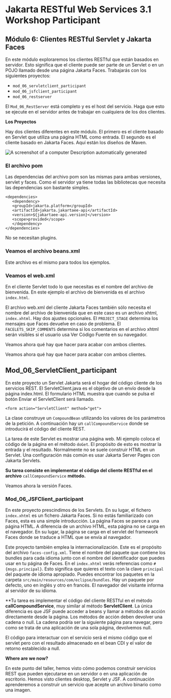 # Jakarta RESTful Web Services 3.1 Workshop Participant

## Módulo 6: Clientes RESTful Servlet y Jakarta Faces

En este módulo exploraremos los clientes RESTful que están basados en servidor. Esto significa que el cliente puede ser parte de un Servlet o en un POJO llamado desde una página Jakarta Faces. Trabajarás con los siguientes proyectos:

-   `mod_06_servletclient_participant`
-   `mod_06_jsfclient_participant`
-   `mod_06_restserver`

El `Mod_06_RestServer` está completo y es el host del servicio. Haga que esto se ejecute en el servidor antes de trabajar en cualquiera de los dos clientes.

**Los Proyectos**

Hay dos clientes diferentes en este módulo. El primero es el cliente basado en Servlet que utiliza una página HTML como entrada. El segundo es el cliente basado en Jakarta Faces. Aquí están los diseños de Maven.

![A screenshot of a computer Description automatically generated](media/79d728cb3d69d8431bd1e57cd292ba08.png)

### El archivo pom

Las dependencias del archivo pom son las mismas para ambas versiones, servlet y faces. Como el servidor ya tiene todas las bibliotecas que necesita las dependencias son bastante simples.

```
<dependencies>
   <dependency>
   <groupId>jakarta.platform</groupId>
   <artifactId>jakarta.jakartaee-api</artifactId>
   <version>${jakartaee-api.version}</version>
   <scope>provided</scope>
   </dependency>
</dependencies>
```

No se necesitan plugins.

### Veamos el archivo beans.xml

Este archivo es el mismo para todos los ejemplos.

### Veamos el web.xml

En el cliente Servlet todo lo que necesitas es el nombre del archivo de bienvenida. En este ejemplo el archivo de bienvenida es el archivo `index.html`.

El archivo web.xml del cliente Jakarta Faces también sólo necesita el nombre del archivo de bienvenida que en este caso es un archivo xhtml, `index.xhtml`. Hay dos ajustes opcionales. El `PROJECT_STAGE` determina los mensajes que Faces devuelve en caso de problema. El `FACELETS_SKIP_COMMENTS` determina si los comentarios en el archivo xhtml serán visibles si el usuario usa Ver Código Fuente en su navegador.

Veamos ahora qué hay que hacer para acabar con ambos clientes.

Veamos ahora qué hay que hacer para acabar con ambos clientes.

## Mod_06_ServletClient_participant

En este proyecto un Servlet Jakarta será el hogar del código cliente de los servicios REST. El ServletClient.java es el objetivo de un envío desde la página index.html. El formulario HTML muestra que cuando se pulsa el botón Enviar el ServletClient será llamado.

```
<form action="ServletClient" method="get">
```

La clase construye un `CompoundBean` utilizando los valores de los parámetros de la petición. A continuación hay un `callCompoundService` donde se introducirá el código del cliente REST.

La tarea de este Servlet es mostrar una página web. Mi ejemplo coloca el código de la página en el método `doGet`. El propósito de esto es mostrar la entrada y el resultado. Normalmente no se suele construir HTML en un Servlet. Una configuración más común es usar Jakarta Server Pages con Jakarta Servlets.

**Su tarea consiste en implementar el código del cliente RESTful en el archivo** `callCompoundService` **método.**

Veamos ahora la versión Faces.

### Mod_06_JSFClient_participant

En este proyecto prescindimos de los Servlets. En su lugar, el fichero `index.xhtml` es un fichero Jakarta Faces. Si no estás familiarizado con Faces, esta es una simple introducción. La página Faces se parece a una página HTML. A diferencia de un archivo HTML, esta página no se carga en el navegador. En su lugar, la página se carga en el servlet del framework Faces donde se traduce a HTML que se envía al navegador.

Este proyecto también emplea la internacionalización. Este es el propósito del archivo `faces-config.xml`. Tiene el nombre del paquete que contiene los bundles para cada idioma junto con el nombre del identificador que puedes usar en tu página de Faces. En el `index.xhtml` verás referencias como `#{msgs.principal}`. Esto significa que quieres el texto con la clave `principal` del paquete de idioma apropiado. Puedes encontrar los paquetes en la carpeta `src/main/resources/com/eclipse/bundles`. Hay un paquete por defecto, uno en inglés y otro en francés. El navegador del visitante informa al servidor de su idioma.

**Tu tarea es implementar el código del cliente RESTful en el método **callCompoundService**, muy similar al método **ServletClient**. La única diferencia es que JSF puede acceder a beans y llamar a métodos de acción directamente desde la página. Los métodos de acción deben devolver una cadena o null. La cadena podría ser la siguiente página para navegar, pero como se trata de una aplicación de una sola página, devolvemos null.

El código para interactuar con el servicio será el mismo código que el servlet pero con el resultado almacenado en el bean CDI y el valor de retorno establecido a null.

**Where are we now?**

En este punto del taller, hemos visto cómo podemos construir servicios REST que pueden ejecutarse en un servidor o en una aplicación de escritorio. Hemos visto clientes desktop, Servlet y JSF. A continuación aprenderemos a construir un servicio que acepte un archivo binario como una imagen.
